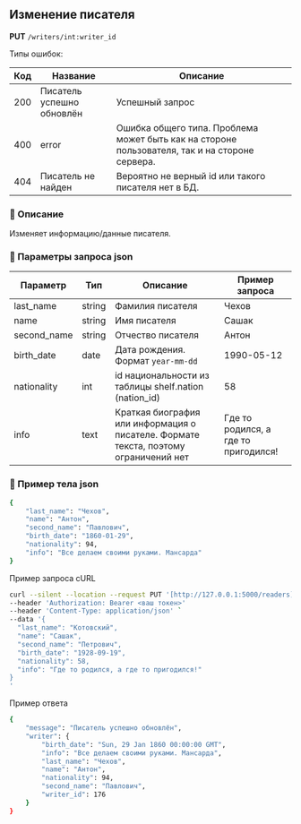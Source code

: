 ## Изменение писателя

**PUT** `/writers/int:writer_id`

Типы ошибок:

| Код | Название | Описание |
| --- | --- | --- |
| 200 | Писатель успешно обновлён | Успешный запрос |
| 400 | error | Ошибка общего типа. Проблема может быть как на стороне пользователя, так и на стороне сервера. |
| 404 | Писатель не найден | Вероятно не верный id или такого писателя нет в БД. |

### 🔹 Описание

Изменяет информацию/данные писателя.

### 🔹 Параметры запроса json

| Параметр | Тип | Описание | Пример запроса |
| --- | --- | --- | --- |
| last_name | string | Фамилия писателя | Чехов |
| name | string | Имя писателя | Сашак |
| second_name | string | Отчество писателя | Антон |
| birth_date | date | Дата рождения. Формат `year-mm-dd`  | 1990-05-12 |
| nationality | int | id национальности из таблицы shelf.nation (nation_id) | 58 |
| info | text | Краткая биография или информация о писателе. Формате текста, поэтому ограничений нет | Где то родился, а где то пригодился! |

### 🔹 Пример тела json

```bash
{
    "last_name": "Чехов",
    "name": "Антон",
    "second_name": "Павлович",
    "birth_date": "1860-01-29",
    "nationality": 94,
    "info": "Все делаем своими руками. Мансарда"
}
```

Пример запроса cURL

```bash
curl --silent --location --request PUT '[http://127.0.0.1:5000/readers](http://127.0.0.1:5000/readers/7)' 
--header 'Authorization: Bearer <ваш токен>'
--header 'Content-Type: application/json' `
--data '{
  "last_name": "Котовcкий",
  "name": "Сашак",
  "second_name": "Петрович",
  "birth_date": "1928-09-19",
  "nationality": 58,
  "info": "Где то родился, а где то пригодился!"
}
'
```

Пример ответа

```bash
{
    "message": "Писатель успешно обновлён",
    "writer": {
        "birth_date": "Sun, 29 Jan 1860 00:00:00 GMT",
        "info": "Все делаем своими руками. Мансарда",
        "last_name": "Чехов",
        "name": "Антон",
        "nationality": 94,
        "second_name": "Павлович",
        "writer_id": 176
    }
}
```